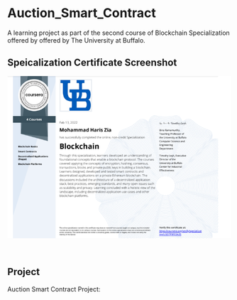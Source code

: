 # Auction_Smart_Contract
A learning project as part of the second course of Blockchain Specialization offered by offered by The University at Buffalo.
<br />

## Speicalization Certificate Screenshot
![picture](certificate.png)

<br />

## Project

Auction Smart Contract Project: <br />
